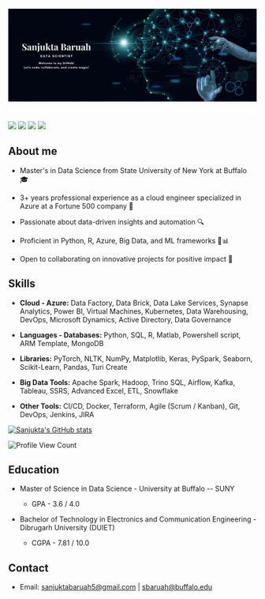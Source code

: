<!-- ### Hi there 👋, I am Sanjukta Baruah.

I'm a passionate Data Science grad with a strong cloud engineering background. Excited about data-driven insights and automation. Proficient in Python, R, Azure, and various ML frameworks. Skilled in regression, classification, clustering, and more. Let's collaborate on innovative projects and drive positive impact! 💻🚀 Open to learning and always eager to explore new technologies and methodologies. Connect with me to geek out on data science and build awesome solutions together! 😄📊

### Skills
#### Language:
<img align="left" alt="Python" width="30px" style="padding-right:10px;" src="https://cdn.jsdelivr.net/gh/devicons/devicon/icons/python/python-original.svg"/>
<img align="left" alt="R" width="30px" style="padding-right:10px;" src="https://cdn.jsdelivr.net/gh/devicons/devicon/icons/rstudio/rstudio-original.svg" />
<img align="left" alt="Matlab" width="30px" style="padding-right:10px;" src="https://cdn.jsdelivr.net/gh/devicons/devicon/icons/matlab/matlab-original.svg" />


<br>

#### Toolkits and frameworks:
<img align="left" alt="Pandas" width="30px" style="padding-right:10px;" src="https://cdn.jsdelivr.net/gh/devicons/devicon/icons/pandas/pandas-original-wordmark.svg" />
<img align="left" alt="Numpy" width="30px" style="padding-right:10px;" src="https://cdn.jsdelivr.net/gh/devicons/devicon/icons/numpy/numpy-original.svg" />
<img align="left" alt="Matplotlib" width="30px" style="padding-right:10px;" src="https://upload.wikimedia.org/wikipedia/commons/8/84/Matplotlib_icon.svg" />
<img align="left" alt="ScikitLearn" width="30px" style="padding-right:10px;" src="https://upload.wikimedia.org/wikipedia/commons/0/05/Scikit_learn_logo_small.svg" />
<img align="left" alt="MySQL" width="30px" style="padding-right:10px;" src="https://cdn.jsdelivr.net/gh/devicons/devicon/icons/mysql/mysql-original-wordmark.svg" />
<img align="left" alt="PostgreSQL" width="30px" style="padding-right:10px;" src="https://cdn.jsdelivr.net/gh/devicons/devicon/icons/postgresql/postgresql-original-wordmark.svg" />
<img align="left" alt="Azure" width="30px" style="padding-right:10px;" src="https://cdn.jsdelivr.net/gh/devicons/devicon/icons/azure/azure-original-wordmark.svg" />
<img align="left" alt="Seaborn" width="30px" style="padding-right:10px;" src="https://seaborn.pydata.org/_images/logo-tall-lightbg.svg" />
<img align="left" alt="PowerBI" width="30px" style="padding-right:10px;" src="https://upload.wikimedia.org/wikipedia/commons/c/cf/New_Power_BI_Logo.svg" />
<img align="left" alt="Tableau" width="30px" style="padding-right:10px;" src="https://www.svgrepo.com/show/354427/tableau.svg" />




### Platforms:

<img align="left" alt="Linux" width="30px" style="padding-right:10px;" src="https://cdn.jsdelivr.net/gh/devicons/devicon/icons/linux/linux-original.svg" />
<img align="left" alt="Azure" width="30px" style="padding-right:10px;" src="https://cdn.jsdelivr.net/gh/devicons/devicon/icons/azure/azure-original-wordmark.svg" />

<br>


#### Coding Environments:
<img align="left" alt="VSCode" width="30px" style="padding-right:10px;" src="https://cdn.jsdelivr.net/gh/devicons/devicon/icons/vscode/vscode-original.svg" />
<img align="left" alt="Jupyter" width="30px" style="padding-right:10px;" src="https://cdn.jsdelivr.net/gh/devicons/devicon/icons/jupyter/jupyter-original-wordmark.svg" />


<br>


#
<details>
 <summary><h3> My full introduction </h3></summary>
    I'm a passionate Data Science graduate (May 2024) with an MSc in Data Science from State University of New York at Buffalo and a BTech in Electronics and Communication Engineering from DUIET, Dibrugarh University. With a strong background in cloud engineering and a keen eye for data-driven insights, I excel at automating processes, optimizing infrastructure, and ensuring ISO27001:2013 compliance. As a former Cloud Engineer at Cognizant, I specialized in implementing strategic plans for infrastructure improvement, reducing manual effort, and fostering team collaboration through knowledge-sharing sessions.

    My internships at Kaliber Labs Inc. and KOViD Analytics allowed me to delve into speech recognition and English Digit recognition systems, utilizing HMM and machine learning classifiers. My proficiency in Python, R, and various toolkits like Pandas, NumPy, Matplotlib, and Scikit-Learn enables me to excel in regression, classification, ensemble learning, clustering, PCA, and neural networks. Additionally, I'm well-versed in various technologies, including Azure, MySQL, PostgreSQL, Spark, Hadoop, PowerBI, Tableau, Excel, VBA, and more.

    I hold certifications in Azure AI Fundamentals (AI900), Azure Administrator (Az104), and Designing and Implementing a Data Science Solution on Azure (DP-100), and I'm excited to apply my diverse skill set to meaningful data science projects. Let's connect and collaborate to drive innovation and make a positive impact together!

    ![Sanjukta's GitHub stats](https://github-readme-stats.vercel.app/api?username=Sanjukta2212&theme=shadow_blue)
<!--Source: (https://github.com/anuraghazra/github-readme-stats)-->

<!--
**Sanjukta2212** is a ✨ _special_ ✨ repository because its `README.md` (this file) appears on your GitHub profile.

Here are some ideas to get you started:

- 🔭 I’m currently working on ...
- 🌱 I’m currently learning ...
- 👯 I’m looking to collaborate on ...
- 🤔 I’m looking for help with ...
- 💬 Ask me about ...
- 📫 How to reach me: ...
- 😄 Pronouns: ...
- ⚡ Fun fact: ...
-->
<!-- Sanjukta_README.md
Displaying Sanjukta_README.md. -->

![Header](./temp_.png)
<img src="./Sanjukta_underline.gif" height="20" width="100%">

[<img src = "https://img.shields.io/badge/medium-%23000000.svg?&style=for-the-badge&logo=medium&logoColor=white">](https://medium.com/@sanjuktabaruah5)
[<img src="https://img.shields.io/badge/linkedin-%230077B5.svg?&style=for-the-badge&logo=linkedin&logoColor=white" />](https://www.linkedin.com/in/sanjuktabaruah/)
[<img src="https://img.shields.io/badge/Tableau-%230077B5.svg?&style=for-the-badge&logo=tableau&logoColor=white">](https://public.tableau.com/app/profile/sanjukta.baruah/vizzes)
[<img src="https://img.shields.io/badge/gmail-%23EE0000.svg?&style=for-the-badge&logo=gmail&logoColor=white">](mailto:sanjuktabaruah5@gmail.com)



## About me
- Master's in Data Science from State University of New York at Buffalo 🎓
  
- 3+ years professional experience as a cloud engineer specialized in Azure at a Fortune 500 company 💼
  
- Passionate about data-driven insights and automation 🔍
  
- Proficient in Python, R, Azure, Big Data, and ML frameworks 🐍📊    
  
- Open to collaborating on innovative projects for positive impact 🚀

## Skills

- **Cloud - Azure:** Data Factory, Data Brick, Data Lake Services, Synapse Analytics, Power BI, Virtual Machines, Kubernetes, Data Warehousing, DevOps, Microsoft Dynamics, Active Directory, Data Governance

- **Languages - Databases:** Python, SQL, R, Matlab, Powershell script, ARM Template, MongoDB

- **Libraries:** PyTorch, NLTK, NumPy, Matplotlib, Keras, PySpark, Seaborn, Scikit-Learn, Pandas, Turi Create

- **Big Data Tools:** Apache Spark, Hadoop, Trino SQL, Airflow, Kafka, Tableau, SSRS, Advanced Excel, ETL, Snowflake

- **Other Tools:** CI/CD, Docker, Terraform, Agile (Scrum / Kanban), Git, DevOps, Jenkins, JIRA


[![Sanjukta's GitHub stats](https://github-readme-stats.vercel.app/api?username=Sanjukta2212&theme=shadow_blue)]((https://github.com/Sanjukta2212/github-readme-stats))
<!--[![Top Langs](https://github-readme-stats.vercel.app/api/top-langs/?username=Sanjukta2212&layout=donut&theme=shadow_blue)](https://github.com/Sanjukta2212/github-readme-stats)-->

![Profile View Count](https://komarev.com/ghpvc/?username=Sanjukta2212&theme=shadow_blue)



## Education
- Master of Science in Data Science - University at Buffalo -- SUNY
  - GPA - 3.6 / 4.0

- Bachelor of Technology in Electronics and Communication Engineering - Dibrugarh University (DUIET) 
  - CGPA - 7.81 / 10.0

<!--[<img src = "https://img.shields.io/badge/instagram-%23E4405F.svg?&style=for-the-badge&logo=instagram&logoColor=white">](https://www.instagram.com/sanjuktabaruah/)-->
<!-- [<img src = "https://img.shields.io/badge/tableau-%E97627.svg?&style=for-the-badge&logo=tableau&logoColor=white">](https://public.tableau.com/profile/jaskirat.singh.pahwa#!/) -->




## Contact
- Email: sanjuktabaruah5@gmail.com | sbaruah@buffalo.edu 
